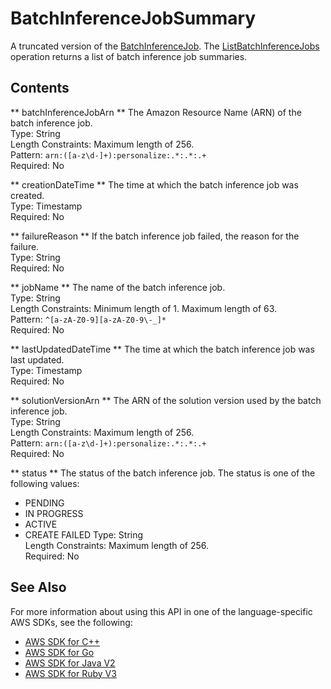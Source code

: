 # BatchInferenceJobSummary<a name="API_BatchInferenceJobSummary"></a>

A truncated version of the [BatchInferenceJob](https://docs.aws.amazon.com/personalize/latest/dg/API_BatchInferenceJob.html)\. The [ListBatchInferenceJobs](https://docs.aws.amazon.com/personalize/latest/dg/API_ListBatchInferenceJobs.html) operation returns a list of batch inference job summaries\.

## Contents<a name="API_BatchInferenceJobSummary_Contents"></a>

 ** batchInferenceJobArn **   <a name="personalize-Type-BatchInferenceJobSummary-batchInferenceJobArn"></a>
The Amazon Resource Name \(ARN\) of the batch inference job\.  
Type: String  
Length Constraints: Maximum length of 256\.  
Pattern: `arn:([a-z\d-]+):personalize:.*:.*:.+`   
Required: No

 ** creationDateTime **   <a name="personalize-Type-BatchInferenceJobSummary-creationDateTime"></a>
The time at which the batch inference job was created\.  
Type: Timestamp  
Required: No

 ** failureReason **   <a name="personalize-Type-BatchInferenceJobSummary-failureReason"></a>
If the batch inference job failed, the reason for the failure\.  
Type: String  
Required: No

 ** jobName **   <a name="personalize-Type-BatchInferenceJobSummary-jobName"></a>
The name of the batch inference job\.  
Type: String  
Length Constraints: Minimum length of 1\. Maximum length of 63\.  
Pattern: `^[a-zA-Z0-9][a-zA-Z0-9\-_]*`   
Required: No

 ** lastUpdatedDateTime **   <a name="personalize-Type-BatchInferenceJobSummary-lastUpdatedDateTime"></a>
The time at which the batch inference job was last updated\.  
Type: Timestamp  
Required: No

 ** solutionVersionArn **   <a name="personalize-Type-BatchInferenceJobSummary-solutionVersionArn"></a>
The ARN of the solution version used by the batch inference job\.  
Type: String  
Length Constraints: Maximum length of 256\.  
Pattern: `arn:([a-z\d-]+):personalize:.*:.*:.+`   
Required: No

 ** status **   <a name="personalize-Type-BatchInferenceJobSummary-status"></a>
The status of the batch inference job\. The status is one of the following values:  
+ PENDING
+ IN PROGRESS
+ ACTIVE
+ CREATE FAILED
Type: String  
Length Constraints: Maximum length of 256\.  
Required: No

## See Also<a name="API_BatchInferenceJobSummary_SeeAlso"></a>

For more information about using this API in one of the language\-specific AWS SDKs, see the following:
+  [AWS SDK for C\+\+](https://docs.aws.amazon.com/goto/SdkForCpp/personalize-2018-05-22/BatchInferenceJobSummary) 
+  [AWS SDK for Go](https://docs.aws.amazon.com/goto/SdkForGoV1/personalize-2018-05-22/BatchInferenceJobSummary) 
+  [AWS SDK for Java V2](https://docs.aws.amazon.com/goto/SdkForJavaV2/personalize-2018-05-22/BatchInferenceJobSummary) 
+  [AWS SDK for Ruby V3](https://docs.aws.amazon.com/goto/SdkForRubyV3/personalize-2018-05-22/BatchInferenceJobSummary) 